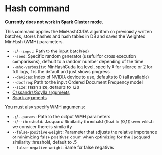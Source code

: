# Hash command

__Currently does not work in Spark Cluster mode.__

This command applies the MinHashCUDA algorithm on previously written batches, stores hashes and hash tables in DB and saves the Weighted MinHash (WMH) parameters.

- `-i`/`--input`: Path to the input batch(es)
- `--seed`: Specific random generator (useful for cross execution comparisons), default to a random number depending of the time
- `--mhc-verbosity`: MinHashCuda log level, specify 0 for silence or 2 for full logs, 1 is the default and just shows progress
- `--devices`: Index of NVIDIA device to use, defaults to 0 (all available)
- `--docfreq`: Path to the input Ordered Document Frequency model
- `--size`: Hash size, defaults to 128
- [Cassandra/Scylla arguments](db.md)
- [Spark arguments](https://github.com/src-d/ml/blob/master/doc/spark.md)

You must also specify WMH arguments:

- `-p`/`--params`: Path to the output WMH parameters
- `-t`/`--threshold`: Jacquard Similarity threshold (float in [0,1]) over which we consider there is similarity
- `--false-positive-weight`: Parameter that adjusts the relative importance of minimizing false positives count when optimizing for the Jacquard similarity threshold, default to .5
- `--false-negative-weight`: Same for false negatives
